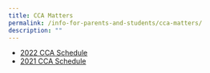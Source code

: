 ```yaml
---
title: CCA Matters
permalink: /info-for-parents-and-students/cca-matters/
description: ""
---
```

* [2022 CCA Schedule](/files/2022%20CCA%20Schedule%20(1).pdf)
* [2021 CCA Schedule](/files/CCA%20schedule%20202118%20Feb.pdf)